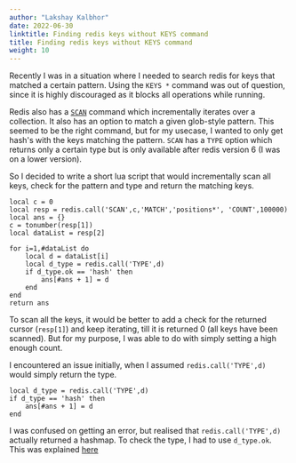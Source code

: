 ```yaml
---
author: "Lakshay Kalbhor"
date: 2022-06-30
linktitle: Finding redis keys without KEYS command
title: Finding redis keys without KEYS command
weight: 10
---
```


Recently I was in a situation where I needed to search redis for keys that matched a certain pattern. Using the `KEYS *` command was out of question, since it is highly discouraged as it blocks all operations while running. 

Redis also has a [`SCAN`](https://redis.io/commands/scan/) command which incrementally iterates over a collection. It also has an option to match a given glob-style pattern. This seemed to be the right command, but for my usecase, I wanted to only get hash's with the keys matching the pattern. `SCAN` has a `TYPE` option which returns only a certain type but is only available after redis version 6 (I was on a lower version).

So I decided to write a short lua script that would incrementally scan all keys, check for the pattern and type and return the matching keys.

```
local c = 0 
local resp = redis.call('SCAN',c,'MATCH','positions*', 'COUNT',100000)
local ans = {} 
c = tonumber(resp[1]) 
local dataList = resp[2] 

for i=1,#dataList do 
    local d = dataList[i] 
    local d_type = redis.call('TYPE',d) 
    if d_type.ok == 'hash' then 
        ans[#ans + 1] = d 
    end 
end 
return ans
```

To scan all the keys, it would be better to add a check for the returned cursor (```resp[1]```) and keep iterating, till it is returned 0 (all keys have been scanned). 
But for my purpose, I was able to do with simply setting a high enough count. 


I encountered an issue initially, when I assumed `redis.call('TYPE',d)` would simply return the type. 
```
local d_type = redis.call('TYPE',d) 
if d_type == 'hash' then 
    ans[#ans + 1] = d 
end 
```

I was confused on getting an error, but realised that `redis.call('TYPE',d)` actually returned a hashmap. To check the type, I had to use `d_type.ok`. This was explained [here](https://groups.google.com/g/redis-db/c/te0jnSr5tfY)